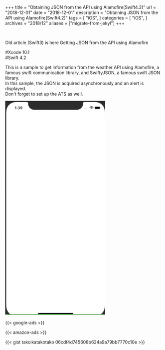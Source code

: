 +++
title = "Obtaining JSON from the API using Alamofire(Swift4.2)"
url = "2018-12-01"
date = "2018-12-01"
description = "Obtaining JSON from the API using Alamofire(Swift4.2)"
tags = [
  "iOS",
]
categories = [
    "iOS",
]
archives = "2018/12"
aliases = ["migrate-from-jekyl"]
+++

<br>

Old article (Swift3) is here Getting JSON from the API using Alamofire

#Xcode 10.1  
#Swift 4.2  

This is a sample to get information from the weather API using Alamofire, a famous swift communication library, and SwiftyJSON, a famous swift JSON library.  
In this sample, the JSON is acquired asynchronously and an alert is displayed.  
Don't forget to set up the ATS as well.  

![alt](1.gif)

<!-- Google Ads -->
{{< google-ads >}}

<!-- Amazon Ads -->
{{< amazon-ads >}}

{{< gist takoikatakotako 06cdf4d745608b624a9a79bb7770c10e >}}
